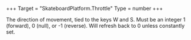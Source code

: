 +++
Target = "SkateboardPlatform.Throttle"
Type = number
+++

The direction of movement, tied to the keys W and S. Must be an integer 1 (forward), 0 (null), or -1 (reverse). Will refresh back to 0 unless constantly set.
